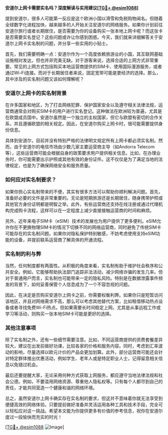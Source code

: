 **安道尔上网卡需要实名吗？深度解读与实用建议[[TG💪+ @esim1088](https://t.me/s/esim1088)]**

提到安道尔，很多人可能第一反应是这个欧洲小国以滑雪和免税购物闻名。但随着全球数字化进程加快，越来越多的人开始关注安道尔的网络服务。如果你计划前往安道尔旅行或者长期居住，是否需要为你的设备购买一张本地上网卡呢？而这张卡是否需要实名登记？这些问题或许让你感到困惑。今天，我们就来详细解答关于安道尔上网卡实名制的问题，并分享一些实用的小贴士。

首先，我们需要明确一点：安道尔作为一个高度依赖旅游业的小国，其互联网基础设施相对发达，但也并非完美无缺。对于游客来说，选择合适的上网方式非常重要。常见的上网方式包括购买本地运营商提供的SIM卡、使用国际漫游服务，或者通过Wi-Fi连接。而对于长期居住者来说，固定宽带可能是更经济的选择。那么，其中涉及的实名制问题又该如何理解呢？

### 安道尔上网卡的实名制背景

在许多国家和地区，为了打击网络犯罪、保护国家安全以及遵守相关法律法规，运营商通常会对购买SIM卡的用户进行实名登记。这种做法在欧洲较为普遍，尤其是在欧盟成员国中。安道尔虽然是一个独立的主权国家，但它与欧盟有密切的合作关系，并且遵循欧盟的相关规定。因此，在安道尔购买上网卡时，很可能需要提供身份信息。

具体到安道尔，目前并没有特别严格的法律明文规定所有上网卡都必须实名制。然而，由于安道尔的电信市场由少数几家主要运营商主导（如Andorra Telecom等），这些运营商可能会根据自身的政策要求用户提供相关信息。比如，在办理业务时，你可能需要出示护照或其他有效的身份证件。这不仅仅是为了满足当地的法律规定，也是为了确保网络安全和服务质量。

### 如何应对实名制要求？

如果你担心实名制带来的不便，其实有很多方法可以帮助你顺利解决问题。首先，准备好必要的文件是非常重要的。无论是短期旅游还是长期居住，随身携带护照或其他官方身份证明都是明智之举。此外，有些运营商还支持在线注册或通过代理机构完成购卡流程，这样可以在一定程度上减少直接接触运营商的时间和麻烦。

另外，近年来电子SIM卡（eSIM）技术的发展也为用户提供了更多便利。eSIM允许你在不更换物理SIM卡的情况下切换不同的网络运营商，同时避免了传统SIM卡可能存在的实名制问题。如果你对隐私保护特别敏感，不妨考虑使用支持eSIM功能的设备，并提前联系运营商了解具体的开通流程。

### 实名制的利与弊

当然，任何制度都有两面性。从积极的角度来看，实名制有助于维护社会秩序和公共安全。例如，它能够帮助执法部门追踪非法活动，减少网络诈骗的发生几率。但对于普通用户而言，实名制也可能带来一定的隐私风险。特别是在数据泄露事件频发的背景下，如何妥善保管个人信息成为了一个不容忽视的问题。

因此，在决定是否购买安道尔上网卡之前，你需要权衡利弊。如果你只是短暂访问该地区，并且对网络需求不高，那么可以考虑其他替代方案，比如租借移动热点设备或者寻找免费Wi-Fi热点。但如果需要长时间稳定上网，尤其是从事远程工作或学习等活动，则购买一张本地SIM卡可能是更好的选择。

### 其他注意事项

除了实名制之外，还有一些细节需要注意。比如，不同运营商提供的资费套餐差异较大，建议在出发前做好功课，比较各家的价格和服务内容。同时，考虑到汇率波动的影响，尽量选择以欧元计价的产品会更加划算。此外，部分运营商可能还会针对特定群体推出优惠活动，例如学生、老年人或是特定职业人士，记得留意相关信息以免错过机会。

最后还要提醒大家，无论采用何种方式获取上网服务，都应遵守当地法律法规和社会公德。例如，不要滥用网络资源、尊重他人隐私权等。只有每个人都尽到自己的责任，才能共同营造一个健康和谐的网络环境。

总之，虽然安道尔上网卡确实存在实名制的要求，但这并不意味着你就无法享受到便捷高效的网络体验。只要提前做好准备并灵活运用各种工具和技术手段，完全可以轻松应对这一挑战。希望本文能为你提供更多有价值的参考信息，祝你在安道尔度过一段愉快而充实的时光！

[[TG💪+ @esim1088](https://t.me/s/esim1088) ![Image](https://i.postimg.cc/4NQfJmqS/Snipaste-2025-05-13-00-14-12.png)]